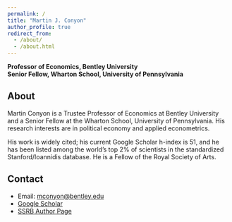 ```yaml
---
permalink: /
title: "Martin J. Conyon"
author_profile: true
redirect_from: 
  - /about/
  - /about.html
---
```


**Professor of Economics, Bentley University**  
**Senior Fellow, Wharton School, University of Pennsylvania**


## About
Martin Conyon is a Trustee Professor of Economics at Bentley University and a Senior Fellow at the Wharton School, University of Pennsylvania. His research interests are in political economy and applied econometrics.

His work is widely cited; his current Google Scholar h-index is 51, and he has been listed among the world’s top 2% of scientists in the standardized Stanford/Ioannidis database. He is a Fellow of the Royal Society of Arts.

## Contact
- Email: [mconyon@bentley.edu](mailto:mconyon@bentley.edu)
- [Google Scholar](https://scholar.google.com/citations?user=nVRG_-wAAAAJ)
- [SSRB Author Page](https://papers.ssrn.com/sol3/cf_dev/AbsByAuth.cfm?per_id=6221597)
